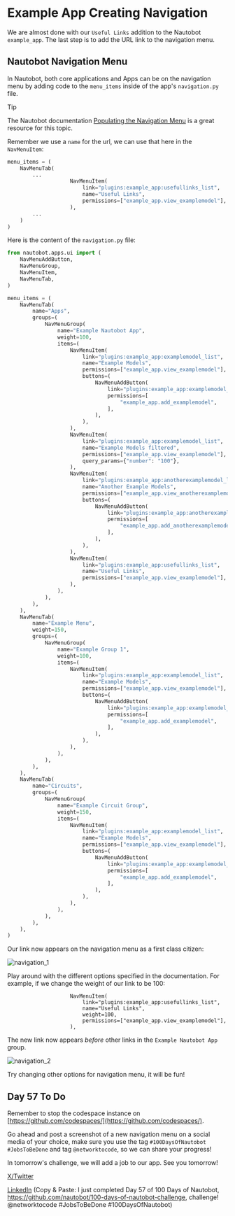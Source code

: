 # Example App Creating Navigation

We are almost done with our `Useful Links` addition to the Nautobot `example_app`. The last step is to add the URL link to the navigation menu. 

## Nautobot Navigation Menu

In Nautobot, both core applications and Apps can be on the navigation menu by adding code to the `menu_items` inside of the app's `navigation.py` file. 

> [!TIP]
> The Nautobot documentation [Populating the Navigation Menu](https://docs.nautobot.com/projects/core/en/stable/development/core/navigation-menu/) is a great resource for this topic. 

Remember we use a `name` for the url, we can use that here in the `NavMenuItem`: 

```python navigation.py
menu_items = (
    NavMenuTab(
        ...
                    NavMenuItem(
                        link="plugins:example_app:usefullinks_list",
                        name="Useful Links",
                        permissions=["example_app.view_examplemodel"],
                    ),  
        ...
    )
)
```

Here is the content of the `navigation.py` file:

```python navigation.py
from nautobot.apps.ui import (
    NavMenuAddButton,
    NavMenuGroup,
    NavMenuItem,
    NavMenuTab,
)

menu_items = (
    NavMenuTab(
        name="Apps",
        groups=(
            NavMenuGroup(
                name="Example Nautobot App",
                weight=100,
                items=(
                    NavMenuItem(
                        link="plugins:example_app:examplemodel_list",
                        name="Example Models",
                        permissions=["example_app.view_examplemodel"],
                        buttons=(
                            NavMenuAddButton(
                                link="plugins:example_app:examplemodel_add",
                                permissions=[
                                    "example_app.add_examplemodel",
                                ],
                            ),
                        ),
                    ),
                    NavMenuItem(
                        link="plugins:example_app:examplemodel_list",
                        name="Example Models filtered",
                        permissions=["example_app.view_examplemodel"],
                        query_params={"number": "100"},
                    ),
                    NavMenuItem(
                        link="plugins:example_app:anotherexamplemodel_list",
                        name="Another Example Models",
                        permissions=["example_app.view_anotherexamplemodel"],
                        buttons=(
                            NavMenuAddButton(
                                link="plugins:example_app:anotherexamplemodel_add",
                                permissions=[
                                    "example_app.add_anotherexamplemodel",
                                ],
                            ),
                        ),
                    ),
                    NavMenuItem(
                        link="plugins:example_app:usefullinks_list",
                        name="Useful Links",
                        permissions=["example_app.view_examplemodel"],
                    ),
                ),
            ),
        ),
    ),
    NavMenuTab(
        name="Example Menu",
        weight=150,
        groups=(
            NavMenuGroup(
                name="Example Group 1",
                weight=100,
                items=(
                    NavMenuItem(
                        link="plugins:example_app:examplemodel_list",
                        name="Example Models",
                        permissions=["example_app.view_examplemodel"],
                        buttons=(
                            NavMenuAddButton(
                                link="plugins:example_app:examplemodel_add",
                                permissions=[
                                    "example_app.add_examplemodel",
                                ],
                            ),
                        ),
                    ),
                ),
            ),
        ),
    ),
    NavMenuTab(
        name="Circuits",
        groups=(
            NavMenuGroup(
                name="Example Circuit Group",
                weight=150,
                items=(
                    NavMenuItem(
                        link="plugins:example_app:examplemodel_list",
                        name="Example Models",
                        permissions=["example_app.view_examplemodel"],
                        buttons=(
                            NavMenuAddButton(
                                link="plugins:example_app:examplemodel_add",
                                permissions=[
                                    "example_app.add_examplemodel",
                                ],
                            ),
                        ),
                    ),
                ),
            ),
        ),
    ),
)
```

Our link now appears on the navigation menu as a first class citizen: 

![navigation_1](images/navigation_1.png)

Play around with the different options specified in the documentation. For example, if we change the weight of our link to be 100: 

```
                    NavMenuItem(
                        link="plugins:example_app:usefullinks_list",
                        name="Useful Links",
                        weight=100,
                        permissions=["example_app.view_examplemodel"],
                    ),
```

The new link now appears *before* other links in the `Example Nautobot App` group. 

![navigation_2](images/navigation_2.png)

Try changing other options for navigation menu, it will be fun! 

## Day 57 To Do

Remember to stop the codespace instance on [https://github.com/codespaces/](https://github.com/codespaces/). 

Go ahead and post a screenshot of a new navigation menu on a social media of your choice, make sure you use the tag `#100DaysOfNautobot` `#JobsToBeDone` and tag `@networktocode`, so we can share your progress! 

In tomorrow's challenge, we will add a job to our app. See you tomorrow! 

[X/Twitter](<https://twitter.com/intent/tweet?url=https://github.com/nautobot/100-days-of-nautobot&text=I+just+completed+Day+57+of+the+100+days+of+nautobot+challenge+!&hashtags=100DaysOfNautobot,JobsToBeDone>)

[LinkedIn](https://www.linkedin.com/) (Copy & Paste: I just completed Day 57 of 100 Days of Nautobot, https://github.com/nautobot/100-days-of-nautobot-challenge, challenge! @networktocode #JobsToBeDone #100DaysOfNautobot) 